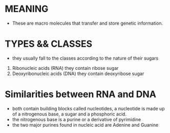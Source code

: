 # MEANING 
- These are macro molecules that transfer and store genetic information. 

# TYPES && CLASSES
- they usually fall to the classes according to the nature of their sugars 
1. Ribonucleic acids (RNA) they contain ribose sugar
2. Deoxyribonucleic acids (DNA) they contain deoxyribose sugar

# Similarities between RNA and DNA
- both contain building blocks called nucleotides, a nucleotide is made up of a nitrogenous base, a sugar and a phosphoric acid. 
- the nitrogenous base is a purine or a derivative of pyrimidine
- the two major purines found in nucleic acid are Adenine and Guanine


